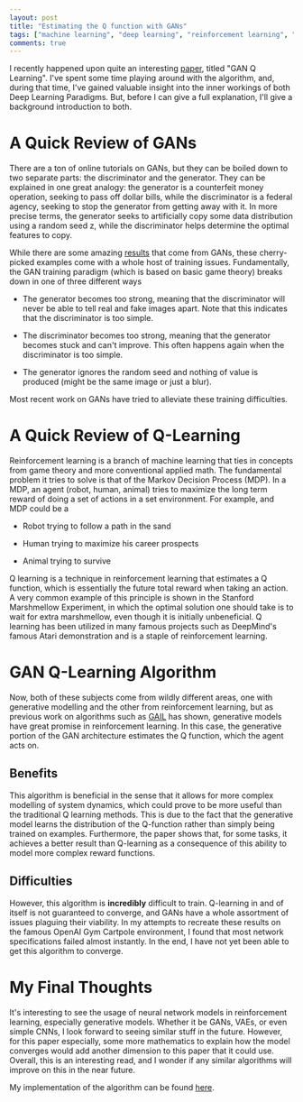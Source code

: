 ```yaml
---
layout: post
title: "Estimating the Q function with GANs"
tags: ["machine learning", "deep learning", "reinforcement learning", "paper"]
comments: true
---
```


I recently happened upon quite an interesting [paper](https://arxiv.org/abs/1805.04874), titled "GAN Q Learning". I've spent some time playing around with the algorithm, and, during that time, I've gained valuable insight into the inner workings of both Deep Learning Paradigms. But, before I can give a full explanation, I'll give a background introduction to both.

# A Quick Review of GANs

There are a ton of online tutorials on GANs, but they can be boiled down to two separate parts: the discriminator and the generator. They can be explained in one great analogy: the generator is a counterfeit money operation, seeking to pass off dollar bills, while the discriminator is a federal agency, seeking to stop the generator from getting away with it. In more precise terms, the generator seeks to artificially copy some data distribution using a random seed z, while the discriminator helps determine the optimal features to copy.

While there are some amazing [results](http://i.imgur.com/5Toi5h3.jpg) that come from GANs, these cherry-picked examples come with a whole host of training issues. Fundamentally, the GAN training paradigm (which is based on basic game theory) breaks down in one of three different ways

* The generator becomes too strong, meaning that the discriminator will never be able to tell real and fake images apart. Note that this indicates that the discriminator is too simple.

* The discriminator becomes too strong, meaning that the generator becomes stuck and can't improve. This often happens again when the discriminator is too simple.

* The generator ignores the random seed and nothing of value is produced (might be the same image or just a blur). 

Most recent work on GANs have tried to alleviate these training difficulties.

# A Quick Review of Q-Learning

Reinforcement learning is a branch of machine learning that ties in concepts from game theory and more conventional applied math. The fundamental problem it tries to solve is that of the Markov Decision Process (MDP). In a MDP, an agent (robot, human, animal) tries to maximize the long term reward of doing a set of actions in a set environment. For example, and MDP could be a

* Robot trying to follow a path in the sand

* Human trying to maximize his career prospects

* Animal trying to survive

Q learning is a technique in reinforcement learning that estimates a Q function, which is essentially the future total reward when taking an action. A very common example of this principle is shown in the Stanford Marshmellow Experiment, in which the optimal solution one should take is to wait for extra marshmellow, even though it is initially unbeneficial. Q learning has been utilized in many famous projects such as DeepMind's famous Atari demonstration and is a staple of reinforcement learning.

# GAN Q-Learning Algorithm

Now, both of these subjects come from wildly different areas, one with generative modelling and the other from reinforcement learning, but as previous work on algorithms such as [GAIL](https://arxiv.org/abs/1606.03476) has shown, generative models have great promise in reinforcement learning. In this case, the generative portion of the GAN architecture estimates the Q function, which the agent acts on.

## Benefits

This algorithm is beneficial in the sense that it allows for more complex modelling of system dynamics, which could prove to be more useful than the traditional Q learning methods. This is due to the fact that the generative model learns the distribution of the Q-function rather than simply being trained on examples. Furthermore, the paper shows that, for some tasks, it achieves a better result than Q-learning as a consequence of this ability to model more complex reward functions. 

## Difficulties

However, this algorithm is **incredibly** difficult to train. Q-learning in and of itself is not guaranteed to converge, and GANs have a whole assortment of issues plaguing their viability. In my attempts to recreate these results on the famous OpenAI Gym Cartpole environment, I found that most network specifications failed almost instantly. In the end, I have not yet been able to get this algorithm to converge.

# My Final Thoughts

It's interesting to see the usage of neural network models in reinforcement learning, especially generative models. Whether it be GANs, VAEs, or even simple CNNs, I look forward to seeing similar stuff in the future. However, for this paper especially, some more mathematics to explain how the model converges would add another dimension to this paper that it could use. Overall, this is an interesting read, and I wonder if any similar algorithms will improve on this in the near future.

My implementation of the algorithm can be found [here](https://github.com/daggertye/GAN-Q-Learning).